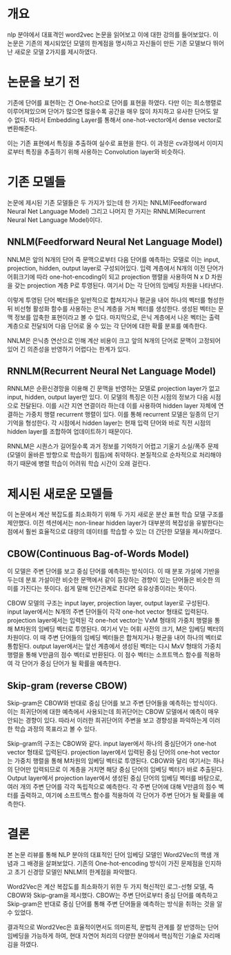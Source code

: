 # 개요

nlp 분야에서 대표격인 word2vec 논문을 읽어보고 이에 대한 강의를 들어보았다.
이 논문은 기존의 제시되었던 모델의 한계점을 명시하고 자신들이 만든 기존 모델보다 뛰어난 새로운 모델 2가지를 제시하였다.

# 논문을 보기 전

기존에 단어를 표현하는 건 One-hot으로 단어를 표현을 하였다. 다만 이는
희소행렬로 이루어져있으며 단어가 많으면 많을수록 공간을 매우 많이 차지하고 유사한 단어도 알 수 없다. 따라서 Embedding Layer를 통해서 one-hot-vector에서 dense vector로 변환해준다.

이는 기존 표현에서 특징을 추출하여 실수로 표현을 한다. 이 과정은 cv과정에서 이미지로부터 특징을 추출하기 위해 사용하는 Convolution layer와 비슷하다.

# 기존 모델들

논문에 제시된 기존 모델들은 두 가지가 있는데 한 가지는 NNLM(Feedforward Neural Net Language Model) 그리고 나머지 한 가지는 RNNLM(Recurrent Neural Net Language Model)이다.

## NNLM(Feedforward Neural Net Language Model)

NNLM은 앞의 N개의 단어 즉 문맥으로부터 다음 단어를 예측하는 모델로 이는 input, projection, hidden, output layer로 구성되어있다. 입력 계층에서 N개의 이전 단어가 어휘크기에 따라 one-hot-encoding이 되고 projection 행렬을 사용하여 N x D 차원을 갖는
projection 계층 P로 투영된다. 여기서 D는 각 단어의 임베딩 차원을 나타낸다.

이렇게 투영된 단어 벡터들은 일반적으로 합쳐지거나 평균을 내어 하나의 벡터를 형성한 뒤 비선형 활성화 함수를 사용하는 은닉 계층을 거쳐 벡터를 생성한다. 생성된 벡터는 문맥 정보를 압축한 표현이라고 볼 수 있다.
마지막으로, 은닉 계층에서 나온 벡터는 출력 계층으로 전달되어 다음 단어로 올 수 있는 각 단어에 대한 확률 분포를 예측한다.

NNLM은 은닉층 연산으로 인해 계산 비용이 크고 앞의 N개의 단어로 문맥이 고정되어 있어 긴 의존성을 반영하기 어렵다는 한계가 있다.

## RNNLM(Recurrent Neural Net Language Model)

RNNLM은 순환신경망을 이용해 긴 문맥을 반영하는 모델로 projection layer가 없고 input, hidden, output layer만 있다. 이 모델의 특징은 이전 시점의 정보가 다음 시점으로 전달된다. 이를 시간 지연 연결이라 하는데 이를 사용하여 hidden layer 자체에 연결하는 가중치 행렬 recurrent 행렬이 있다. 이를 통해 recurrent 모델은 일종의 단기 기억을 형성한다. 각 시점에서 hidden layer는 현재 입력 단어와 바로 직전 시점의 hidden layer를 조합하여 업데이트하기 때문이다.

RNNLM은 시퀀스가 길어질수록 과거 정보를 기억하기 어렵고 기울기 소실/폭주 문제(모델이 올바른 방향으로 학습하기 힘듬)에 취약하다. 본질적으로 순차적으로 처리해야하기 때문에 병렬 학습이 어려워 학습 시간이 오래 걸린다.

# 제시된 새로운 모델들

이 논문에서 계산 복잡도를 최소화하기 위해 두 가지 새로운 분산 표현 학습 모델 구조를 제안했다.
이전 섹션에서는 non-linear hidden layer가 대부분의 복잡성을 유발한다는 점에서 훨씬 효율적으로 대량의 데이터를 학습할 수 있는 더 간단한 모델을 제시하였다.

## CBOW(Continuous Bag-of-Words Model)

이 모델은 주변 단어를 보고 중심 단어를 예측하는 방식이다. 이 때 분포 가설에 기반을 두는데 분포 가설이란 비슷한 문맥에서 같이 등장하는 경향이 있는 단어들은 비슷한 의미를 가진다는 뜻이다.
쉽게 말해 인간관계로 친다면 유유상종이라는 뜻이다.

CBOW 모델의 구조는 input layer, projection layer, output layer로 구성된다.
input layer에서는 N개의 주변 단어들이 각각 one-hot vector 형태로 입력된다.
projection layer에서는 입력된 각 one-hot vector는 VxM 형태의 가중치 행렬을 통해 M차원의 임베딩 벡터로 투영된다. 여기서 V는 어휘 사전의 크기, M은 임베딩 벡터의 차원이다. 이 때 주변 단어들의 임베딩 벡터들은 합쳐지거나 평균을 내어 하나의 벡터로 통합된다.
output layer에서는 앞선 계층에서 생성된 벡터는 다시 MxV 형태의 가중치 행렬을 통해 V만큼의 점수 벡터로 반환된다. 이 점수 벡터는 소프트맥스 함수를 적용하여 각 단어가 중심 단어가 될 확률을 예측한다.

## Skip-gram (reverse CBOW)

Skip-gram은 CBOW와 반대로 중심 단어를 보고 주변 단어들을 예측하는 방식이다. 이는 희귀단어에 대한 예측에서 사용되는데 희귀단어는 CBOW 모델에서 예측이 매우 안되는 경향이 있다. 따라서 이러한 희귀단어의 주변을 보고 경향성을 파악하는게 이러한 학습 과정의 목표라고 볼 수 있다.

Skip-gram의 구조는 CBOW와 같다.
input layer에서 하나의 중심단어가 one-hot vector 형태로 입력된다.
projection layer에서 입력된 중심 단어의 one-hot vector는 가중치 행렬을 통해 M차원의 임베딩 벡터로 투영된다. CBOW와 달리 여기서는 하나의 단어만 입력되므로 이 계층을 거치면 해당 중심 단어의 임베딩 벡터가 바로 추출된다.
Output layer에서 projection layer에서 생성된 중심 단어의 임베딩 벡터를 바탕으로, 여러 개의 주변 단어를 각각 독립적으로 예측한다. 각 주변 단어에 대해 V만큼의 점수 벡터를 출력하고, 여기에 소프트맥스 함수를 적용하여 각 단어가 주변 단어가 될 확률을 예측한다.

# 결론
본 논문 리뷰를 통해 NLP 분야의 대표적인 단어 임베딩 모델인 Word2Vec의 핵샘 개념과 그 배경을 살펴보았다. 기존의 One-hot-encoding 방식이 가진 문제점을 인지하고 초기 신경망 모델인 NNLM의 한계점을 파악했다.

Word2Vec은 계산 복잡도를 최소화하기 위한 두 가지 혁신적인 로그-선형 모델, 즉 CBOW와 Skip-gram을 제시했다. CBOW는 주변 단어로부터 중심 단어를 예측하고 Skip-gram은 반대로 중심 단어를 통해 주변 단어들을 예측하는 방식을 취하는 것을 알 수 있었다.

결과적으로 Word2Vec은 효율적이면서도 의미론적, 문법적 관계를 잘 반영하는 단어 임베딩을 가능하게 하여, 현대 자연어 처리의 다양한 분야에서 핵심적인 기술로 자리매김을 하였다.
